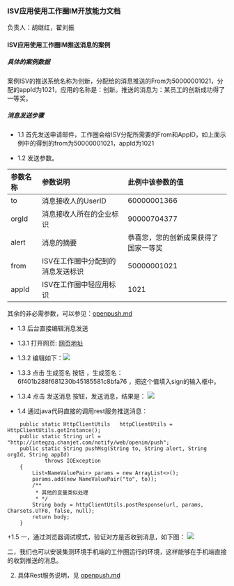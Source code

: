### ISV应用使用工作圈IM开放能力文档
负责人：胡继红，翟刘振

#### ISV应用使用工作圈IM推送消息的案例         



##### 具体的案例数据

案例ISV的推送系统名称为创新，分配给的消息推送的From为50000001021，分配的appId为1021，应用的名称是：创新。推送的消息为：某员工的创新成功得了一等奖。

##### 消息发送步骤  

+ 1.1 首先发送申请邮件，工作圈会给ISV分配所需要的From和AppID，如上面示例中的得到的from为50000001021，appId为1021
	 
+ 1.2 发送参数。 

|参数名称 |	参数说明|此例中该参数的值|
|:-------------|:-------------|:-------------|
|to	     | 消息接收人的UserID|60000001366|
|orgId	     | 消息接收人所在的企业标识|90000704377|
|alert	     | 消息的摘要|恭喜您，您的创新成果获得了国家一等奖|
|from	     | ISV在工作圈中分配到的消息发送标识|50000001021|
|appId	     | ISV在工作圈中轻应用标识|1021|   



其余的非必需参数，可以参见：[openpush.md](./im/openpush.md)   
	 
+ 1.3 后台直接编辑消息发送    
+ 1.3.1 打开网页: [网页地址](http://integzq.chanjet.com/openim/index.html) 
+ 1.3.2 编辑如下：![](http://gitlab.rd.chanjet.com/gongzuoquan/isv-dev-doc/raw/master/im/para.png)    
+ 1.3.3 点击 生成签名 按钮 ，生成签名：6f401b288f681230b45185581c8bfa76 ，把这个值填入sign的输入框中。
+ 1.3.4 点击 发送消息 按钮，发送消息，结果是：
![](http://gitlab.rd.chanjet.com/gongzuoquan/isv-dev-doc/raw/master/im/result.png)  

+ 1.4 通过java代码直接的调用rest服务推送消息：  

~~~
    public static HttpClientUtils	httpClientUtils	= HttpClientUtils.getInstance();
    public static String url = "http://integzq.chanjet.com/notify/web/openim/push";
	public static String pushMsg(String to, String alert, String orgId, String appId) 
			throws IOException
	{
		List<NameValuePair> params = new ArrayList<>();
		params.add(new NameValuePair("to", to));
		/**
		 * 其他的变量类似处理
		 * */
		String body = httpClientUtils.postResponse(url, params, Charsets.UTF8, false, null);
		return body;
	}
~~~

+1.5   一，通过浏览器调试模式，验证对方是否收到消息，如下图：
![](http://gitlab.rd.chanjet.com/gongzuoquan/isv-dev-doc/raw/master/im/valid.png)  

二，我们也可以安装集测环境手机端的工作圈运行的环境，这样能够在手机端直接的收到推送的消息。


2.  具体Rest服务说明，见 [openpush.md](./im/openpush.md)